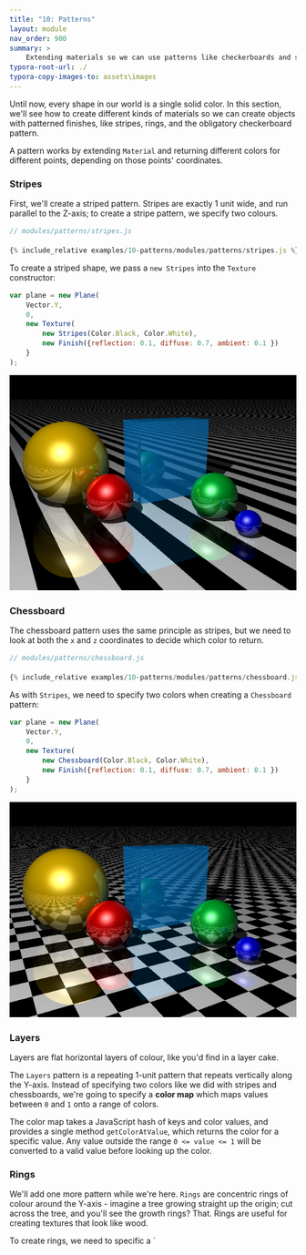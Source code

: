 ```yaml
---
title: "10: Patterns"
layout: module
nav_order: 900
summary: >
    Extending materials so we can use patterns like checkerboards and stripes.
typora-root-url: ./
typora-copy-images-to: assets\images
---
```


Until now, every shape in our world is a single solid color. In this section, we'll see how to create different kinds of materials so we can create objects with patterned finishes, like stripes, rings, and the obligatory checkerboard pattern.

A pattern works by extending `Material` and returning different colors for different points, depending on those points' coordinates.

### Stripes

First, we'll create a striped pattern. Stripes are exactly 1 unit wide, and run parallel to the Z-axis; to create a stripe pattern, we specify two colours. 

```javascript
// modules/patterns/stripes.js

{% include_relative examples/10-patterns/modules/patterns/stripes.js %}
```

To create a striped shape, we pass a `new Stripes` into the `Texture` constructor:

```javascript
var plane = new Plane(
	Vector.Y, 
	0, 
	new Texture(
		new Stripes(Color.Black, Color.White), 
		new Finish({reflection: 0.1, diffuse: 0.7, ambient: 0.1 })
	}
);
```

![image-20220320140656233](assets/images/image-20220320140656233.png)

### Chessboard

The chessboard pattern uses the same principle as stripes, but we need to look at both the `x` and `z` coordinates to decide which color to return.

```javascript
// modules/patterns/chessboard.js

{% include_relative examples/10-patterns/modules/patterns/chessboard.js %}
```

As with `Stripes`, we need to specify two colors when creating a `Chessboard` pattern:

```javascript
var plane = new Plane(
	Vector.Y, 
	0, 
	new Texture(
		new Chessboard(Color.Black, Color.White), 
		new Finish({reflection: 0.1, diffuse: 0.7, ambient: 0.1 })
	}
);
```

![image-20220320141809004](assets/images/image-20220320141809004.png)

### Layers

Layers are flat horizontal layers of colour, like you'd find in a layer cake. 

The `Layers` pattern is a repeating 1-unit pattern that repeats vertically along the Y-axis. Instead of specifying two colors like we did with stripes and chessboards, we're going to specify a **color map** which maps values between `0` and `1` onto a range of colors.

The color map takes a JavaScript hash of keys and color values, and provides a single method `getColorAtValue`, which returns the color for a specific value. Any value outside the range `0 <= value <= 1` will be converted to a valid value before looking up the color.





### Rings

We'll add one more pattern while we're here. `Rings` are concentric rings of colour around the Y-axis - imagine a tree growing straight up the origin; cut across the tree, and you'll see the growth rings? That. Rings are useful for creating textures that look like wood.

To create rings, we need to specific a `

